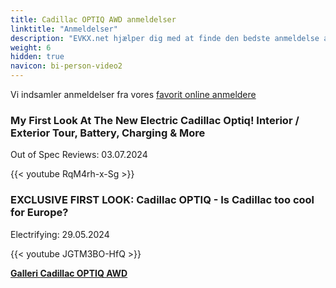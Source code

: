 ```yaml
---
title: Cadillac OPTIQ AWD anmeldelser
linktitle: "Anmeldelser"
description: "EVKX.net hjælper dig med at finde den bedste anmeldelse af denne model."
weight: 6
hidden: true
navicon: bi-person-video2
---
```

Vi indsamler anmeldelser fra vores [favorit online anmeldere](../../../../../guides/evreviewers/)

<div class="container text-center shadow p-2 pe-4 mb-5 bg-body-tertiary rounded border">
<h3>My First Look At The New Electric Cadillac Optiq! Interior / Exterior Tour, Battery, Charging & More</h3>
<p>Out of Spec Reviews: 03.07.2024</p>

{{< youtube RqM4rh-x-Sg >}}

</div>
<div class="container text-center shadow p-2 pe-4 mb-5 bg-body-tertiary rounded border">
<h3>EXCLUSIVE FIRST LOOK: Cadillac OPTIQ - Is Cadillac too cool for Europe?</h3>
<p>Electrifying: 29.05.2024</p>

{{< youtube JGTM3BO-HfQ >}}

</div>
<div class="mt-3 mb-3">
<a href="../gallery/" class="text-decoration-none text-black">
<strong><i class="bi-arrow-left"></i>Galleri  </strong>
</a>
<a href="../" class="text-decoration-none text-black float-end">
<strong>Cadillac OPTIQ AWD <i class="bi-arrow-right"></i></strong>
</a>
</div>
